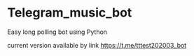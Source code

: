 # Telegram_music_bot
Easy long polling bot using Python

current version available by link
https://t.me/tttest202003_bot

